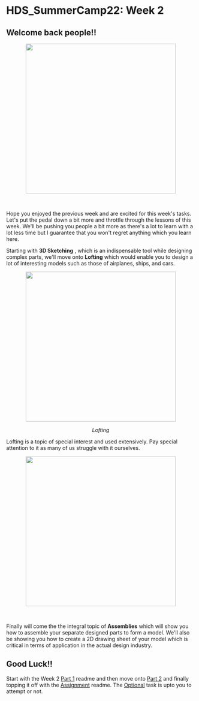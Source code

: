 # HDS_SummerCamp22: Week 2
## Welcome back people!!
<p align="center">
 <img  width="400" height="400" src="https://github.com/Robotics-Club-IIT-BHU/HDS-SummperCamp21/blob/main/media/ab67616d0000b273950359444321d635b59838b3.jpg">
 <p align="center">
 <i></i><br> 
</p>

Hope you enjoyed the previous week and are excited for this week's tasks. Let's put the pedal down a bit more and throttle through the lessons of this week. We'll be pushing you people a bit more as there's a lot to learn with a lot less time but I guarantee that you won't regret anything which you learn here.

Starting with **3D Sketching** , which is an indispensable tool while designing complex parts, we'll move onto **Lofting** which would enable you to design a lot of interesting models such as those of airplanes, ships, and cars.

 <p align="center">
 <img  width="400" height="400" src="https://github.com/Robotics-Club-IIT-BHU/HDS-SummperCamp21/blob/main/media/unnamed.gif">
 <p align="center">
 <i>Lofting</i><br> 
</p>

Lofting is a topic of special interest and used extensively. Pay special attention to it as many of us struggle with it ourselves.

<p align="center">
 <img  width="400" height="400" src="https://github.com/Robotics-Club-IIT-BHU/HDS-SummperCamp21/blob/main/media/SOLIDWORKS-Advanced-Assembly-Modeling-Image-756x426.jpg">
 <p align="center">
 <i></i><br> 
</p>

Finally will come the the integral topic of **Assemblies** which will show you how to assemble your separate designed parts to form a model. We'll also be showing you how to create a 2D drawing sheet of your model which is critical in terms of application in the actual design industry.

## Good Luck!!
Start with the Week 2 [Part 1](https://github.com/Robotics-Club-IIT-BHU/HDS-SummerCamp21/blob/main/Week%202/Week%202%20Part%201.md) readme and then move onto [Part 2](https://github.com/Robotics-Club-IIT-BHU/HDS-SummerCamp21/blob/main/Week%202/Week%202%20Part%202.md) and finally topping it off with the [Assignment](https://github.com/Robotics-Club-IIT-BHU/HDS-SummerCamp21/blob/main/Week%202/Assignment.md) readme. The [Optional](https://github.com/Robotics-Club-IIT-BHU/HDS-SummerCamp21/blob/main/Week%202/Optional%20Task.md) task is upto you to attempt or not.   

